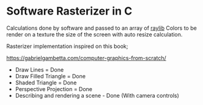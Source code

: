 # Software Rasterizer in C

Calculations done by software and passed to an array of [raylib](https://github.com/raysan5/raylib) Colors to be render on a texture the size of the screen with auto resize calculation.

Rasterizer implementation inspired on this book;

https://gabrielgambetta.com/computer-graphics-from-scratch/

-   Draw Lines = Done
-   Draw Filled Triangle = Done
-   Shaded Triangle = Done
-   Perspective Projection = Done
-   Describing and rendering a scene - Done (With camera controls)
